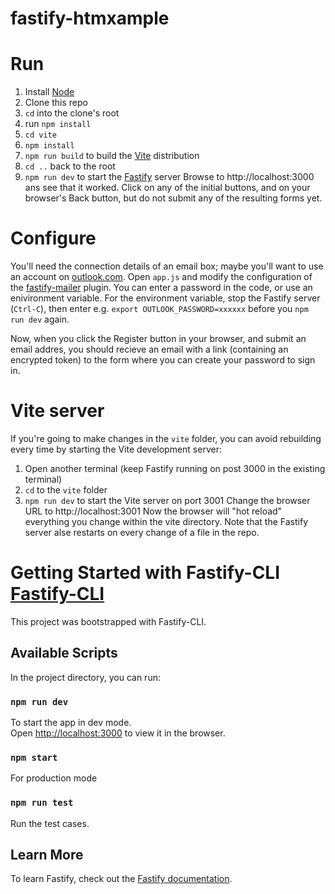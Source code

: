# fastify-htmxample

# Run
1. Install [Node](https://nodejs.org)
1. Clone this repo
1. `cd` into the clone's root
1. run `npm install`
1. `cd vite`
1. `npm install`
1. `npm run build` to build the [Vite](https://vitejs.dev) distribution
1. `cd ..` back to the root
1. `npm run dev` to start the [Fastify](https://www.fastify.io) server Browse to
   http://localhost:3000 ans see that it worked. Click on any of the initial
   buttons, and on your browser's Back button, but do not submit any of the
   resulting forms yet.

# Configure
You'll need the connection details of an email box; maybe you'll want to use an
account on [outlook.com](https://outlook.live.com). Open `app.js` and modify the
configuration of the
[fastify-mailer](https://github.com/coopflow/fastify-mailer) plugin. You can
enter a password in the code, or use an enivironment variable. For the
environment variable, stop the Fastify server (`Ctrl-C`), then enter e.g.
`export OUTLOOK_PASSWORD=xxxxxx` before you `npm run dev` again.

Now, when you click the Register button in your browser, and submit an email
addres, you should recieve an email with a link (containing an encrypted token)
to the form where you can create your password to sign in.

# Vite server
If you're going to make changes in the `vite` folder, you can avoid rebuilding
every time by starting the Vite development server:
1. Open another terminal (keep Fastify running on post 3000 in the existing terminal)
1. `cd` to the `vite` folder
1. `npm run dev` to start the Vite server on port 3001 Change the browser URL to
   http://localhost:3001
Now the browser will "hot reload" everything you change within the vite directory.
Note that the Fastify server alse restarts on every change of a file in the repo.

# Getting Started with Fastify-CLI [Fastify-CLI](https://www.npmjs.com/package/fastify-cli)
This project was bootstrapped with Fastify-CLI.

## Available Scripts

In the project directory, you can run:

### `npm run dev`

To start the app in dev mode.\
Open [http://localhost:3000](http://localhost:3000) to view it in the browser.

### `npm start`

For production mode

### `npm run test`

Run the test cases.

## Learn More

To learn Fastify, check out the [Fastify
documentation](https://www.fastify.io/docs/latest/).
